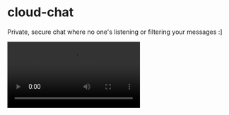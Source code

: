 # cloud-chat
Private, secure chat where no one's listening or filtering your messages :]

<video src="https://www.dropbox.com/s/ajwcluv7clc7a56/demo.mp4?dl=0" controls="controls" style="max-width: 800px;"></video>
